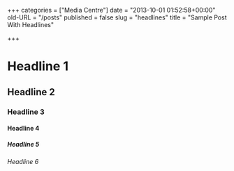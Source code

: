 +++
categories = ["Media Centre"]
date = "2013-10-01 01:52:58+00:00"
old-URL = "/posts"
published = false
slug = "headlines"
title = "Sample Post With Headlines"

+++

# Headline 1

## Headline 2

### Headline 3

#### Headline 4

##### Headline 5

###### Headline 6

